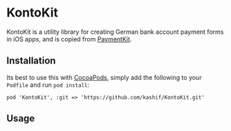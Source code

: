 # KontoKit

KontoKit is a utility library for creating German bank account payment forms in iOS apps, and is copied from [PaymentKit](https://github.com/stripe/PaymentKit).

## Installation

Its best to use this with [CocoaPods](http://cocoapods.org/), simply add the following to your `Podfile` and run `pod install`:

```
pod 'KontoKit', :git => 'https://github.com/kashif/KontoKit.git'
```

## Usage
